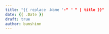 ```yaml
---
title: "{{ replace .Name "-" " " | title }}"
date: {{ .Date }}
draft: true
author: bunshinn
---
```


